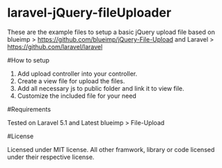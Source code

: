 # laravel-jQuery-fileUploader

These are the example files to setup a basic jQuery upload file based on blueimp > https://github.com/blueimp/jQuery-File-Upload and Laravel > https://github.com/laravel/laravel

#How to setup

1. Add upload controller into your controller.
2. Create a view file for upload the files.
3. Add all necessary js to public folder and link it to view file.
4. Customize the included file for your need

#Requirements

Tested on Laravel 5.1 and Latest blueimp > File-Upload

#License

Licensed under MIT license. All other framwork, library or code licensed under their respective license.
